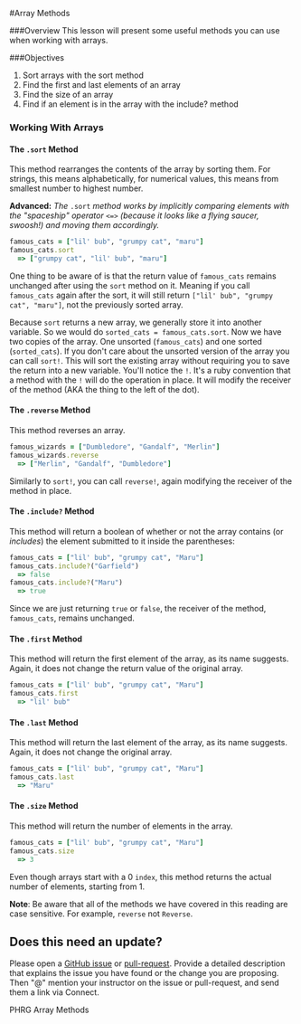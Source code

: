 #Array Methods

###Overview
This lesson will present some useful methods you can use when working with arrays.

###Objectives
1. Sort arrays with the sort method
2. Find the first and last elements of an array
3. Find the size of an array
4. Find if an element is in the array with the include? method

### Working With Arrays

#### The `.sort` Method
This method rearranges the contents of the array by sorting them. For strings, this means alphabetically, for numerical values, this means from smallest number to highest number.

**Advanced:** ​*The*​ `.sort` ​*method works by implicitly comparing elements with the "spaceship" operator*​ `<=>` ​*(because it looks like a flying saucer, swoosh!) and moving them accordingly.*​

```ruby
famous_cats = ["lil' bub", "grumpy cat", "maru"]
famous_cats.sort
  => ["grumpy cat", "lil' bub", "maru"]
```
One thing to be aware of is that the return value of `famous_cats` remains unchanged after using the `sort` method on it. Meaning if you call `famous_cats` again after the sort, it will still return `["lil' bub", "grumpy cat", "maru"]`, not the previously sorted array.

Because `sort` returns a new array, we generally store it into another variable. So we would do `sorted_cats = famous_cats.sort`. Now we have two copies of the array. One unsorted (`famous_cats`) and one sorted (`sorted_cats`). If you don't care about the unsorted version of the array you can call `sort!`. This will sort the existing array without requiring you to save the return into a new variable. You'll notice the `!`. It's a ruby convention that a method with the `!` will do the operation in place. It will modify the receiver of the method (AKA the thing to the left of the dot).

#### The `.reverse` Method
This method reverses an array.
```ruby  
famous_wizards = ["Dumbledore", "Gandalf", "Merlin"]
famous_wizards.reverse
  => ["Merlin", "Gandalf", "Dumbledore"]
```

Similarly to `sort!`, you can call `reverse!`, again modifying the receiver of the method in place.

#### The `.include?` Method
This method will return a boolean of whether or not the array contains (or ​*includes*​) the element submitted to it inside the parentheses:

```ruby
famous_cats = ["lil' bub", "grumpy cat", "Maru"]
famous_cats.include?("Garfield")
  => false
famous_cats.include?("Maru")
  => true
```
Since we are just returning `true` or `false`, the receiver of the method, `famous_cats`, remains unchanged.

#### The `.first` Method
This method will return the first element of the array, as its name suggests. Again, it does not change the return value of the original array.

```ruby
famous_cats = ["lil' bub", "grumpy cat", "Maru"]
famous_cats.first
  => "lil' bub"
```

#### The `.last` Method
This method will return the last element of the array, as its name suggests. Again, it does not change the original array.

```ruby
famous_cats = ["lil' bub", "grumpy cat", "Maru"]
famous_cats.last
  => "Maru"
```


#### The `.size` Method
This method will return the number of elements in the array.

```ruby
famous_cats = ["lil' bub", "grumpy cat", "Maru"]
famous_cats.size
  => 3
```
Even though arrays start with a 0 `index`, this method returns the actual number of elements, starting from 1.

**Note**: Be aware that all of the methods we have covered in this reading are case sensitive. For example, `reverse` not `Reverse`.

## Does this need an update?

Please open a [GitHub issue](https://github.com/learn-co-curriculum/phrg-array-methods-readme/pulls) or [pull-request](https://github.com/learn-co-curriculum/phrg-array-methods-readme/pulls). Provide a detailed description that explains the issue you have found or the change you are proposing. Then "@" mention your instructor on the issue or pull-request, and send them a link via Connect.

<p data-visibility='hidden'>PHRG Array Methods</p>
